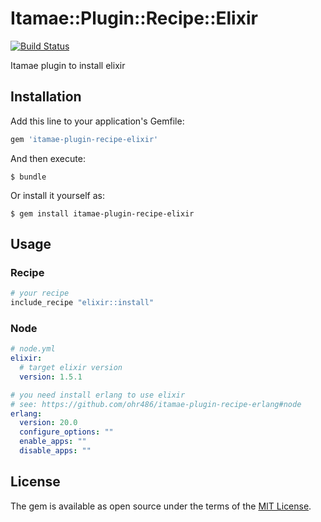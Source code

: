 # Itamae::Plugin::Recipe::Elixir

[![Build Status](https://travis-ci.org/ohr486/itamae-plugin-recipe-elixir.svg?branch=master)](https://travis-ci.org/ohr486/itamae-plugin-recipe-elixir)

Itamae plugin to install elixir

## Installation

Add this line to your application's Gemfile:

```ruby
gem 'itamae-plugin-recipe-elixir'
```

And then execute:

    $ bundle

Or install it yourself as:

    $ gem install itamae-plugin-recipe-elixir

## Usage

### Recipe

```ruby
# your recipe
include_recipe "elixir::install"
```

### Node

```yaml
# node.yml
elixir:
  # target elixir version
  version: 1.5.1

# you need install erlang to use elixir
# see: https://github.com/ohr486/itamae-plugin-recipe-erlang#node
erlang:
  version: 20.0
  configure_options: ""
  enable_apps: ""
  disable_apps: ""
```

## License

The gem is available as open source under the terms of the [MIT License](http://opensource.org/licenses/MIT).
